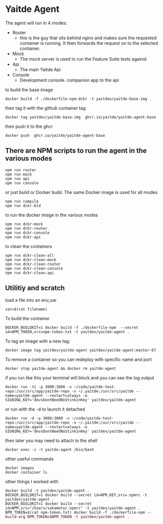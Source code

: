 # Yaitde Agent

The agent will run in 4 modes:
- Router
    - this is the guy that sits behind nginx and makes sure the requested container is running. It then forwards the request on to the selected container. 
- Mock
    - The mock server is used to run the Feature Suite tests against
- Api
    - The main Yaitde Api
- Console
    - Development console. companion app to the api

to build the base image
```
docker build -f ./dockerfile-npm-dckr -t yaitdex/yaitde-base-img .
```

then tag it with the github container tag
```
docker tag yaitdex/yaitde-base-img  ghcr.io/yaitde/yaitde-agent-base
```

then push it to the ghcr
```
docker push  ghcr.io/yaitde/yaitde-agent-base
```

## There are NPM scripts to run the agent in the various modes
```
npm run router
npm run mock
npm run api 
npm run console
```

or just build or Docker build. The same Docker image is used for all modes
```
npm run compile
npm run dckr-bld
```

to run the docker image in the various modes
```
npm run dckr-mock
npm run dckr-router
npm run dckr-console
npm run dckr-api
```

to clean the containers
```
npm run dckr-clean-all
npm run dckr-clean-mock
npm run dckr-clean-router
npm run dckr-clean-console
npm run dckr-clean-api
```

## Utilitiy and scratch

load a file into an env_var
```
var=$(cat filename)
```

To build the container
```
DOCKER_BUILDKIT=1 docker build -f ./dockerfile-npm  --secret id=NPM_TOKEN,src=npm-token.txt -t yaitdex/yaitde-agent .
```

To tag an image with a new tag:
```bash
docker image tag yaitdex/yaitde-agent yaitdex/yaitde-agent:master-67 
```

To remove a container so you can redeploy with specific name and port
```
docker stop yaitde-agent && docker rm yaitde-agent
```

if you run like this your terminal will block and you can see the log output
```
docker run -ti -p 3000:3000 -v ~/code/yaitde-test-repo:/usr/src/app/yaitde-repo -v ~/.yaitde:/usr/src/yaitde --name=yaitde-agent --restart=always -e SIGNING_KEY='devsDontNeedNoStinkinKey' yaitdex/yaitde-agent
```
or run with the -d to launch it detached
```
docker run -d -p 3000:3000 -v ~/code/yaitde-test-repo:/usr/src/app/yaitde-repo -v ~/.yaitde:/usr/src/yaitde --name=yaitde-agent --restart=always -e SIGNING_KEY='devsDontNeedNoStinkinKey' yaitdex/yaitde-agent
```

then later you may need to attach to the shell
```
docker exec -i -t yaitde-agent /bin/bash
```

other useful commands
```
docker images
docker container ls
```

other things I worked with
```
docker build -t yaitdex/yaitde-agent .
DOCKER_BUILDKIT=1 docker build --secret id=NPM_KEY,src=.npmrc -t yaitdex/yaitde-agent .
DOCKER_BUILDKIT=1 docker build --secret id=NPM,src="/Users/sakamoto/.npmrc" -t yaitdex/yaitde-agent .
NPM_TOKEN=$(cat npm-token.txt) docker build -f ./dockerfile-npm --build-arg NPM_TOKEN=$NPM_TOKEN -t yaitdex/yaitde-agent .

```